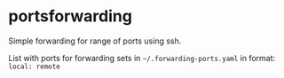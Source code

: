 # portsforwarding
Simple forwarding for range of ports using ssh.

List with ports for forwarding sets in ```~/.forwarding-ports.yaml``` in format: ```local: remote```

